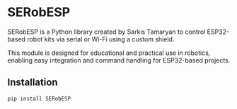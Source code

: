 # SERobESP

SERobESP is a Python library created by Sarkis Tamaryan to control ESP32-based robot kits via serial or Wi-Fi using a custom shield.

This module is designed for educational and practical use in robotics, enabling easy integration and command handling for ESP32-based projects.

## Installation

```bash
pip install SERobESP
